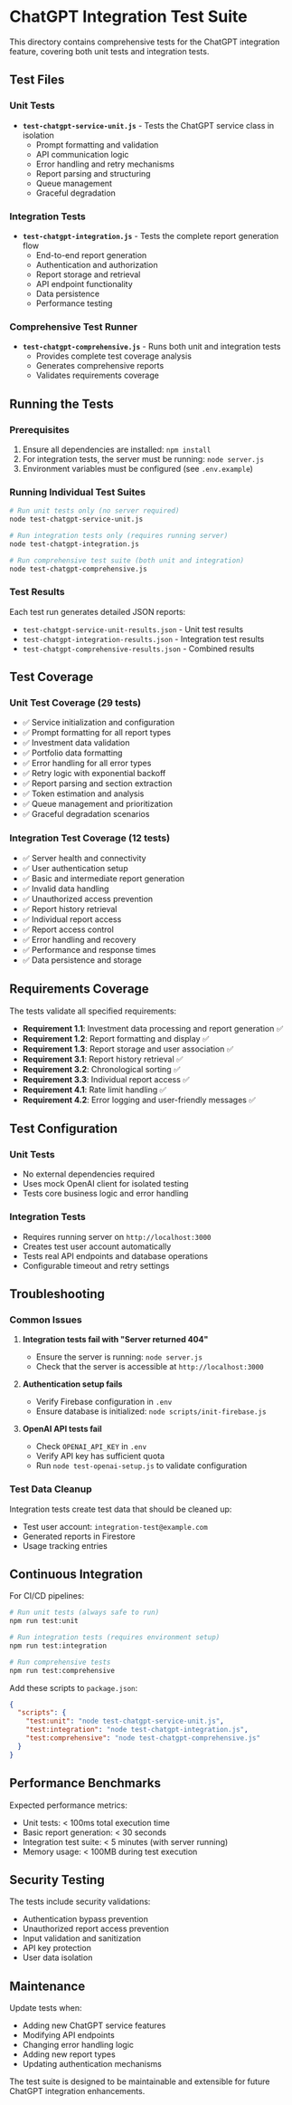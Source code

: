 # ChatGPT Integration Test Suite

This directory contains comprehensive tests for the ChatGPT integration feature, covering both unit tests and integration tests.

## Test Files

### Unit Tests
- **`test-chatgpt-service-unit.js`** - Tests the ChatGPT service class in isolation
  - Prompt formatting and validation
  - API communication logic
  - Error handling and retry mechanisms
  - Report parsing and structuring
  - Queue management
  - Graceful degradation

### Integration Tests
- **`test-chatgpt-integration.js`** - Tests the complete report generation flow
  - End-to-end report generation
  - Authentication and authorization
  - Report storage and retrieval
  - API endpoint functionality
  - Data persistence
  - Performance testing

### Comprehensive Test Runner
- **`test-chatgpt-comprehensive.js`** - Runs both unit and integration tests
  - Provides complete test coverage analysis
  - Generates comprehensive reports
  - Validates requirements coverage

## Running the Tests

### Prerequisites
1. Ensure all dependencies are installed: `npm install`
2. For integration tests, the server must be running: `node server.js`
3. Environment variables must be configured (see `.env.example`)

### Running Individual Test Suites

```bash
# Run unit tests only (no server required)
node test-chatgpt-service-unit.js

# Run integration tests only (requires running server)
node test-chatgpt-integration.js

# Run comprehensive test suite (both unit and integration)
node test-chatgpt-comprehensive.js
```

### Test Results

Each test run generates detailed JSON reports:
- `test-chatgpt-service-unit-results.json` - Unit test results
- `test-chatgpt-integration-results.json` - Integration test results  
- `test-chatgpt-comprehensive-results.json` - Combined results

## Test Coverage

### Unit Test Coverage (29 tests)
- ✅ Service initialization and configuration
- ✅ Prompt formatting for all report types
- ✅ Investment data validation
- ✅ Portfolio data formatting
- ✅ Error handling for all error types
- ✅ Retry logic with exponential backoff
- ✅ Report parsing and section extraction
- ✅ Token estimation and analysis
- ✅ Queue management and prioritization
- ✅ Graceful degradation scenarios

### Integration Test Coverage (12 tests)
- ✅ Server health and connectivity
- ✅ User authentication setup
- ✅ Basic and intermediate report generation
- ✅ Invalid data handling
- ✅ Unauthorized access prevention
- ✅ Report history retrieval
- ✅ Individual report access
- ✅ Report access control
- ✅ Error handling and recovery
- ✅ Performance and response times
- ✅ Data persistence and storage

## Requirements Coverage

The tests validate all specified requirements:

- **Requirement 1.1**: Investment data processing and report generation ✅
- **Requirement 1.2**: Report formatting and display ✅
- **Requirement 1.3**: Report storage and user association ✅
- **Requirement 3.1**: Report history retrieval ✅
- **Requirement 3.2**: Chronological sorting ✅
- **Requirement 3.3**: Individual report access ✅
- **Requirement 4.1**: Rate limit handling ✅
- **Requirement 4.2**: Error logging and user-friendly messages ✅

## Test Configuration

### Unit Tests
- No external dependencies required
- Uses mock OpenAI client for isolated testing
- Tests core business logic and error handling

### Integration Tests
- Requires running server on `http://localhost:3000`
- Creates test user account automatically
- Tests real API endpoints and database operations
- Configurable timeout and retry settings

## Troubleshooting

### Common Issues

1. **Integration tests fail with "Server returned 404"**
   - Ensure the server is running: `node server.js`
   - Check that the server is accessible at `http://localhost:3000`

2. **Authentication setup fails**
   - Verify Firebase configuration in `.env`
   - Ensure database is initialized: `node scripts/init-firebase.js`

3. **OpenAI API tests fail**
   - Check `OPENAI_API_KEY` in `.env`
   - Verify API key has sufficient quota
   - Run `node test-openai-setup.js` to validate configuration

### Test Data Cleanup

Integration tests create test data that should be cleaned up:
- Test user account: `integration-test@example.com`
- Generated reports in Firestore
- Usage tracking entries

## Continuous Integration

For CI/CD pipelines:

```bash
# Run unit tests (always safe to run)
npm run test:unit

# Run integration tests (requires environment setup)
npm run test:integration

# Run comprehensive tests
npm run test:comprehensive
```

Add these scripts to `package.json`:

```json
{
  "scripts": {
    "test:unit": "node test-chatgpt-service-unit.js",
    "test:integration": "node test-chatgpt-integration.js", 
    "test:comprehensive": "node test-chatgpt-comprehensive.js"
  }
}
```

## Performance Benchmarks

Expected performance metrics:
- Unit tests: < 100ms total execution time
- Basic report generation: < 30 seconds
- Integration test suite: < 5 minutes (with server running)
- Memory usage: < 100MB during test execution

## Security Testing

The tests include security validations:
- Authentication bypass prevention
- Unauthorized report access prevention
- Input validation and sanitization
- API key protection
- User data isolation

## Maintenance

Update tests when:
- Adding new ChatGPT service features
- Modifying API endpoints
- Changing error handling logic
- Adding new report types
- Updating authentication mechanisms

The test suite is designed to be maintainable and extensible for future ChatGPT integration enhancements.